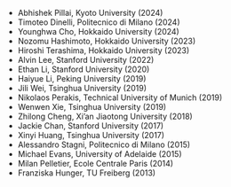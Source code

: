 - Abhishek Pillai, Kyoto University (2024)
- Timoteo Dinelli, Politecnico di Milano (2024) 
- Younghwa Cho, Hokkaido University (2024)
- Nozomu Hashimoto, Hokkaido University (2023)
- Hiroshi Terashima, Hokkaido University (2023)
- Alvin Lee, Stanford University (2022)
- Ethan Li, Stanford University (2020)
- Haiyue Li, Peking University (2019)
- Jili Wei, Tsinghua University (2019)
- Nikolaos Perakis, Technical University of Munich (2019)
- Wenwen Xie, Tsinghua University (2019)
- Zhilong Cheng, Xi’an Jiaotong University (2018)
- Jackie Chan, Stanford University (2017)
- Xinyi Huang, Tsinghua University (2017)
- Alessandro Stagni, Politecnico di Milano (2015)
- Michael Evans, University of Adelaide (2015)
- Milan Pelletier, Ecole Centrale Paris (2014)
- Franziska Hunger, TU Freiberg (2013)
